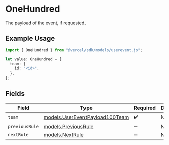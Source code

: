 # OneHundred

The payload of the event, if requested.

## Example Usage

```typescript
import { OneHundred } from "@vercel/sdk/models/userevent.js";

let value: OneHundred = {
  team: {
    id: "<id>",
  },
};
```

## Fields

| Field                                                                  | Type                                                                   | Required                                                               | Description                                                            |
| ---------------------------------------------------------------------- | ---------------------------------------------------------------------- | ---------------------------------------------------------------------- | ---------------------------------------------------------------------- |
| `team`                                                                 | [models.UserEventPayload100Team](../models/usereventpayload100team.md) | :heavy_check_mark:                                                     | N/A                                                                    |
| `previousRule`                                                         | [models.PreviousRule](../models/previousrule.md)                       | :heavy_minus_sign:                                                     | N/A                                                                    |
| `nextRule`                                                             | [models.NextRule](../models/nextrule.md)                               | :heavy_minus_sign:                                                     | N/A                                                                    |